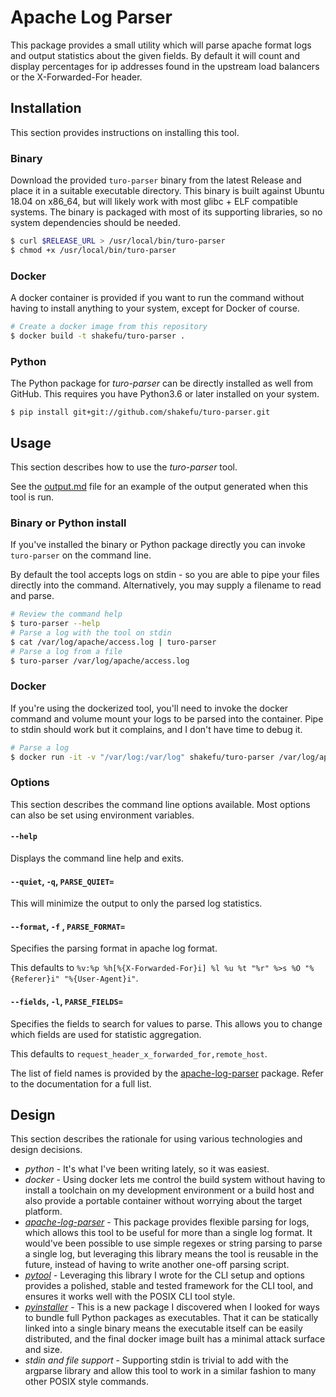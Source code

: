 # Apache Log Parser

This package provides a small utility which will parse apache format logs and
output statistics about the given fields. By default it will count and display
percentages for ip addresses found in the upstream load balancers or the
X-Forwarded-For header.

## Installation

This section provides instructions on installing this tool.

### Binary

Download the provided `turo-parser` binary from the latest Release and place it
in a suitable executable directory. This binary is built against Ubuntu 18.04
on x86_64, but will likely work with most glibc + ELF compatible systems. The
binary is packaged with most of its supporting libraries, so no system
dependencies should be needed.

```bash
$ curl $RELEASE_URL > /usr/local/bin/turo-parser
$ chmod +x /usr/local/bin/turo-parser
```

### Docker

A docker container is provided if you want to run the command without having to
install anything to your system, except for Docker of course.

```bash
# Create a docker image from this repository
$ docker build -t shakefu/turo-parser .
```

### Python

The Python package for *turo-parser* can be directly installed as well from
GitHub. This requires you have Python3.6 or later installed on your system.

```
$ pip install git+git://github.com/shakefu/turo-parser.git
```

## Usage

This section describes how to use the *turo-parser* tool.

See the [output.md](./output.md) file for an example of the output generated
when this tool is run.

### Binary or Python install

If you've installed the binary or Python package directly you can invoke
`turo-parser` on the command line.

By default the tool accepts logs on stdin - so you are able to pipe your files
directly into the command. Alternatively, you may supply a filename to read and
parse.

```bash
# Review the command help
$ turo-parser --help
# Parse a log with the tool on stdin
$ cat /var/log/apache/access.log | turo-parser
# Parse a log from a file
$ turo-parser /var/log/apache/access.log
```

### Docker

If you're using the dockerized tool, you'll need to invoke the docker command
and volume mount your logs to be parsed into the container. Pipe to stdin
should work but it complains, and I don't have time to debug it.

```bash
# Parse a log
$ docker run -it -v "/var/log:/var/log" shakefu/turo-parser /var/log/apache/access.log
```

### Options

This section describes the command line options available. Most options can
also be set using environment variables.

#### `--help`

Displays the command line help and exits.

#### `--quiet`, `-q`, `PARSE_QUIET=`

This will minimize the output to only the parsed log statistics.

#### `--format`, `-f` , `PARSE_FORMAT=`

Specifies the parsing format in apache log format.

This defaults to `%v:%p %h[%{X-Forwarded-For}i] %l %u %t "%r" %>s %O "%{Referer}i" "%{User-Agent}i"`.

#### `--fields`, `-l`, `PARSE_FIELDS=`

Specifies the fields to search for values to parse. This allows you to change which fields are used for statistic aggregation.

This defaults to `request_header_x_forwarded_for,remote_host`.

The list of field names is provided by the
[apache-log-parser](https://github.com/rory/apache-log-parser) package. Refer
to the documentation for a full list.

## Design

This section describes the rationale for using various technologies and design
decisions.

- *python* - It's what I've been writing lately, so it was easiest.
- *docker* - Using docker lets me control the build system without having to
  install a toolchain on my development environment or a build host and also
  provide a portable container without worrying about the target platform.
- *[apache-log-parser](https://github.com/rory/apache-log-parser)* - This
  package provides flexible parsing for logs, which allows this tool to be
  useful for more than a single log format. It would've been possible to use
  simple regexes or string parsing to parse a single log, but leveraging this
  library means the tool is reusable in the future, instead of having to write
  another one-off parsing script.
- *[pytool](https://github.com/shakefu/pytool)* - Leveraging this library I
  wrote for the CLI setup and options provides a polished, stable and tested
  framework for the CLI tool, and ensures it works well with the POSIX CLI tool
  style.
- *[pyinstaller](https://github.com/pyinstaller/pyinstaller)* - This is a new
  package I discovered when I looked for ways to bundle full Python packages as
  executables. That it can be statically linked into a single binary means the
  executable itself can be easily distributed, and the final docker image built
  has a minimal attack surface and size.
- *stdin and file support* - Supporting stdin is trivial to add with the
  argparse library and allow this tool to work in a similar fashion to many
  other POSIX style commands.



